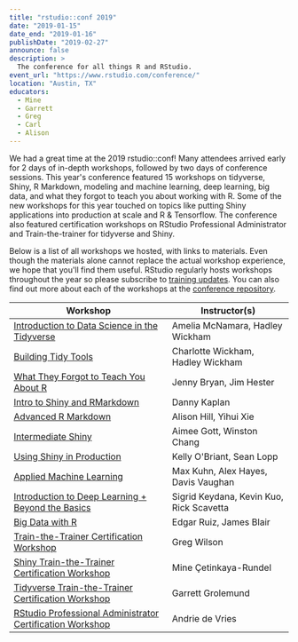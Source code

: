 ```yaml
---
title: "rstudio::conf 2019"
date: "2019-01-15"
date_end: "2019-01-16"
publishDate: "2019-02-27"
announce: false
description: >
  The conference for all things R and RStudio.
event_url: "https://www.rstudio.com/conference/"
location: "Austin, TX"
educators:
  - Mine
  - Garrett
  - Greg
  - Carl
  - Alison
---
```


We had a great time at the 2019 rstudio::conf! Many attendees arrived early for 2 days of in-depth workshops, followed by two days of conference sessions. This year's conference featured 15 workshops on tidyverse, Shiny, R Markdown, modeling and machine learning, deep learning, big data, and what they forgot to teach you about working with R. Some of the new workshops for this year touched on topics like putting Shiny applications into production at scale and R & Tensorflow. The conference also featured certification workshops on RStudio Professional Administrator and Train-the-trainer for tidyverse and Shiny.

Below is a list of all workshops we hosted, with links to materials. Even though 
the materials alone cannot replace the actual workshop experience, we hope that you'll find them useful. RStudio regularly hosts workshops throughout the year so please subscribe to [training updates](https://www.rstudio.com/about/subscription-management/). You can also find out more about each of the workshops 
at the [conference repository](https://github.com/rstudio/rstudio-conf/blob/master/2019/workshops.md).

Workshop | Instructor(s)
---------|------------
[Introduction to Data Science in the Tidyverse](https://github.com/AmeliaMN/data-science-in-tidyverse) | Amelia McNamara, Hadley Wickham
[Building Tidy Tools](https://rstd.io/tidytools19) | Charlotte Wickham, Hadley Wickham
[What They Forgot to Teach You About R](https://rstd.io/wtf-2019-rsc) | Jenny Bryan, Jim Hester
[Intro to Shiny and RMarkdown](https://github.com/dtkaplan/shinymark) | Danny Kaplan
[Advanced R Markdown](https://arm.rbind.io/) | Alison Hill, Yihui Xie
[Intermediate Shiny](https://github.com/aimeegott/RStudio-Conf-Intermediate-Shiny) | Aimee Gott, Winston Chang
[Using Shiny in Production](https://github.com/kellobri/spc-app) | Kelly O'Briant, Sean Lopp
[Applied Machine Learning](https://github.com/topepo/rstudio-conf-2019) | Max Kuhn, Alex Hayes, Davis Vaughan
[Introduction to Deep Learning + Beyond the Basics](https://github.com/rstudio/conf_tensorflow_training_day2) | Sigrid Keydana, Kevin Kuo, Rick Scavetta
[Big Data with R](https://github.com/rstudio/bigdataclass) | Edgar Ruiz, James Blair
[Train-the-Trainer Certification Workshop](https://github.com/rstudio-education/teaching-workshop-2019-01) | Greg Wilson
[Shiny Train-the-Trainer Certification Workshop](http://teach-shiny.rbind.io) | Mine Çetinkaya-Rundel
[Tidyverse Train-the-Trainer Certification Workshop](https://github.com/rstudio-education/teach-tidy) | Garrett Grolemund
[RStudio Professional Administrator Certification Workshop](https://colorado.rstudio.com/rsc/pro-admin-training/overview/Overview.html) | Andrie de Vries
